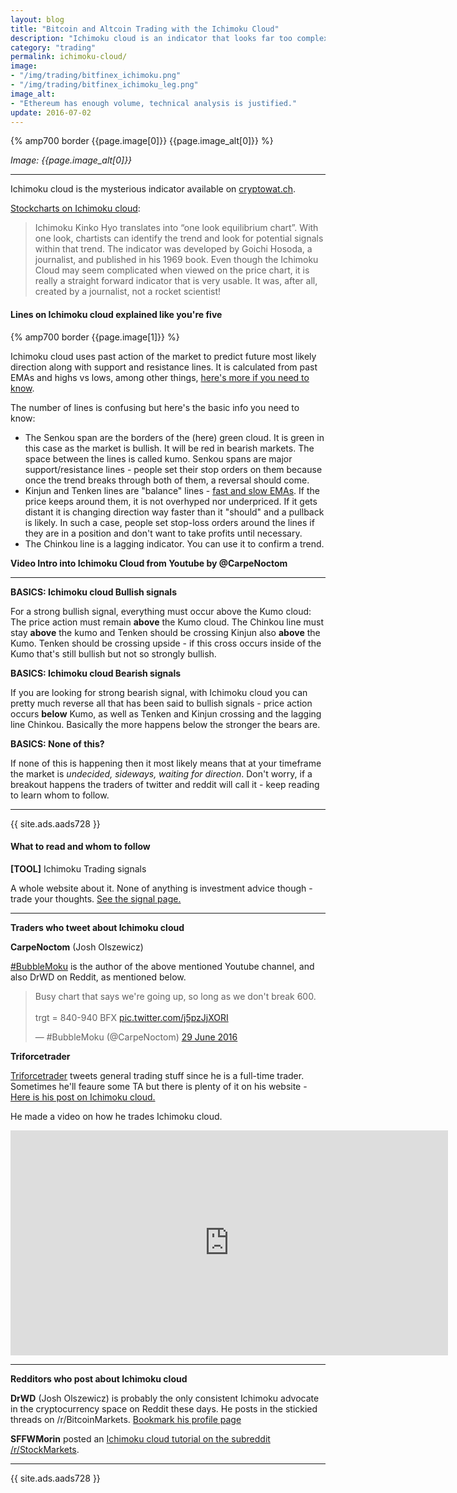 ```yaml
---
layout: blog
title: "Bitcoin and Altcoin Trading with the Ichimoku Cloud"
description: "Ichimoku cloud is an indicator that looks far too complex to learn for traders with 5 s attention spans. Once you know what it does it makes your trading so much easier though."
category: "trading"
permalink: ichimoku-cloud/
image:
- "/img/trading/bitfinex_ichimoku.png"
- "/img/trading/bitfinex_ichimoku_leg.png"
image_alt:
- "Ethereum has enough volume, technical analysis is justified."
update: 2016-07-02
---
```


{% amp700 border {{page.image[0]}} {{page.image_alt[0]}} %}

_Image: {{page.image_alt[0]}}_

________________________

Ichimoku cloud is the mysterious indicator available on [cryptowat.ch](https://cryptowat.ch/).

[Stockcharts on Ichimoku cloud](http://stockcharts.com/school/doku.php?id=chart_school:technical_indicators:ichimoku_cloud):

> Ichimoku Kinko Hyo translates into “one look equilibrium chart”. With one look, chartists can identify the trend and look for potential signals within that trend. The indicator was developed by Goichi Hosoda, a journalist, and published in his 1969 book. Even though the Ichimoku Cloud may seem complicated when viewed on the price chart, it is really a straight forward indicator that is very usable. It was, after all, created by a journalist, not a rocket scientist!

#### Lines on Ichimoku cloud explained like you're five

{% amp700 border {{page.image[1]}} %}

Ichimoku cloud uses past action of the market to predict future most likely direction along with support and resistance lines.
It is calculated from past EMAs and highs vs lows, among other things, [here's more if you need to know](http://stockcharts.com/school/doku.php?id=chart_school:technical_indicators:ichimoku_cloud).

The number of lines is confusing but here's the basic info you need to know:

* The Senkou span are the borders of the (here) green cloud. It is green in this case as the market is bullish. It will be red in bearish markets. The space between the lines is called kumo. Senkou spans are major support/resistance lines - people set their stop orders on them because once the trend breaks through both of them, a reversal should come.
* Kinjun and Tenken lines are "balance" lines - [fast and slow EMAs](http://www.babypips.com/school/elementary/moving-averages/moving-average-crossover-trading.html). If the price keeps around them, it is not overhyped nor underpriced. If it gets distant it is changing direction way faster than it "should" and a pullback is likely. In such a case, people set stop-loss orders around the lines if they are in a position and don't want to take profits until necessary.
* The Chinkou line is a lagging indicator. You can use it to confirm a trend.

**Video Intro into Ichimoku Cloud from Youtube by @CarpeNoctom**


<div class=" clearfix adfix"><amp-iframe width="560px" height="315px"
  layout="responsive" sandbox="allow-scripts allow-same-origin allow-modals allow-popups allow-forms"
  src="https://www.youtube.com/embed/J3t2Tsn_Imk"><amp-img layout="fill" src="/img/ads/ad-placeholder.jpg"
   placeholder></amp-img></amp-iframe></div><div class="clearfix"></div>



____________________________

**BASICS: Ichimoku cloud Bullish signals**

For a strong bullish signal, everything must occur above the Kumo cloud: The price action must remain **above** the Kumo cloud. The Chinkou line must stay **above** the kumo and Tenken should be crossing Kinjun also **above** the Kumo. Tenken should be crossing upside - if this cross occurs inside of the Kumo that's still bullish but not so strongly bullish.

**BASICS: Ichimoku cloud Bearish signals**

If you are looking for strong bearish signal, with Ichimoku cloud you can pretty much reverse all that has been said to bullish signals - price action occurs **below** Kumo, as well as Tenken and Kinjun crossing and the lagging line Chinkou. Basically the more happens below the stronger the bears are.

**BASICS: None of this?**

If none of this is happening then it most likely means that at your timeframe the market is *undecided, sideways, waiting for direction*. Don't worry, if a breakout happens the traders of twitter and reddit will call it - keep reading to learn whom to follow.

____________________________

{{ site.ads.aads728 }}

#### What to read and whom to follow

**[TOOL]** Ichimoku Trading signals

A whole website about it. None of anything is investment advice though - trade your thoughts. [See the signal page.](http://www.ichimokutrader.com/signals.html)

_________________________

**Traders who tweet about Ichimoku cloud**

**CarpeNoctom** (Josh Olszewicz)

[#BubbleMoku](https://twitter.com/CarpeNoctom) is the author of the above mentioned Youtube channel, and also DrWD on Reddit, as mentioned below.

<blockquote class="twitter-tweet" data-lang="en-gb"><p lang="en" dir="ltr">Busy chart that says we&#39;re going up, so long as we don&#39;t break 600. <br><br>trgt = 840-940 BFX <a href="https://t.co/j5pzJjXORI">pic.twitter.com/j5pzJjXORI</a></p>&mdash; #BubbleMoku (@CarpeNoctom) <a href="https://twitter.com/CarpeNoctom/status/748010819775041542">29 June 2016</a></blockquote>
<script async src="//platform.twitter.com/widgets.js" charset="utf-8"></script>

**Triforcetrader**

[Triforcetrader](https://twitter.com/triforcetrader) tweets general trading stuff since he is a full-time trader. Sometimes he'll feaure some TA but there is plenty of it on his website - [Here is his post on Ichimoku cloud.](http://triforcetrader.com/trading/ichimoku/)

He made a video on how he trades Ichimoku cloud.

<iframe width="700" height="360" src="https://www.youtube.com/embed/p_Z6ogQIE6E" frameborder="0" allowfullscreen></iframe>

_______________________

**Redditors who post about Ichimoku cloud**

**DrWD** (Josh Olszewicz) is probably the only consistent Ichimoku advocate in the cryptocurrency space on Reddit these days. He posts in the stickied threads on /r/BitcoinMarkets. [Bookmark his profile page](https://www.reddit.com/user/drwd)

**SFFWMorin** posted an [Ichimoku cloud tutorial on the subreddit /r/StockMarkets](https://www.reddit.com/r/StockMarket/comments/434jrn/ichimoku_cloud_how_to_trade_guide/).

_____________________

{{ site.ads.aads728 }}
